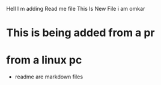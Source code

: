 Hell I m adding Read me file 
This Is New File
i am omkar
# This is being added from a pr
# from a linux pc 
* readme are markdown files 